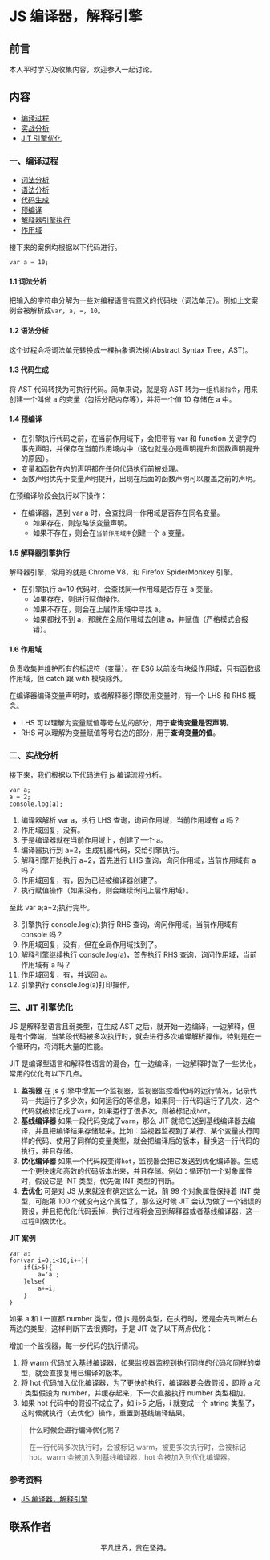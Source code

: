 # JS 编译器，解释引擎

## 前言

本人平时学习及收集内容，欢迎参入一起讨论。

## 内容

- [编译过程](#一、编译过程)
- [实战分析](#二、实战分析)
- [JIT 引擎优化](#三、jit-引擎优化)

### 一、编译过程

- [词法分析](#_1-1-词法分析)
- [语法分析](#_1-2-语法分析)
- [代码生成](#_1-3-代码生成)
- [预编译](#_1-4-预编译)
- [解释器引擎执行](#_1-5-解释器引擎执行)
- [作用域](#_1-6-作用域)

接下来的案例均根据以下代码进行。

```
var a = 10;
```

#### 1.1 词法分析

把输入的字符串分解为一些对编程语言有意义的代码块（词法单元）。例如上文案例会被解析成`var`，`a`，`=`，`10`。

#### 1.2 语法分析

这个过程会将词法单元转换成一棵抽象语法树(Abstract Syntax Tree，AST)。

#### 1.3 代码生成

将 AST 代码转换为可执行代码。简单来说，就是将 AST 转为一组`机器指令`，用来创建一个叫做 a 的变量（包括分配内存等），并将一个值 10 存储在 a 中。

#### 1.4 预编译

- 在引擎执行代码之前，在当前作用域下，会把带有 var 和 function 关键字的事先声明，并保存在当前作用域内中（这也就是亦是声明提升和函数声明提升的原因）。
- 变量和函数在内的声明都在任何代码执行前被处理。
- 函数声明优先于变量声明提升，出现在后面的函数声明可以覆盖之前的声明。

在预编译阶段会执行以下操作：

- 在编译器，遇到 var a 时，会查找同一作用域是否存在同名变量。
  - 如果存在，则忽略该变量声明。
  - 如果不存在，则会在`当前作用域中`创建一个 a 变量。

#### 1.5 解释器引擎执行

解释器引擎，常用的就是 Chrome V8，和 Firefox SpiderMonkey 引擎。

- 在引擎执行 a=10 代码时，会查找同一作用域是否存在 a 变量。
  - 如果存在，则进行赋值操作。
  - 如果不存在，则会在上层作用域中寻找 a。
  - 如果都找不到 a，那就在全局作用域去创建 a，并赋值（严格模式会报错）。

#### 1.6 作用域

负责收集并维护所有的标识符（变量）。在 ES6 以前没有块级作用域，只有函数级作用域，但 catch 跟 with 模块除外。

在编译器编译变量声明时，或者解释器引擎使用变量时，有一个 LHS 和 RHS 概念。

- LHS 可以理解为变量赋值等号左边的部分，用于**查询变量是否声明**。
- RHS 可以理解为变量赋值等号右边的部分，用于**查询变量的值**。

### 二、实战分析

接下来，我们根据以下代码进行 js 编译流程分析。

```
var a;
a = 2;
console.log(a);
```

1. 编译器解析 var a，执行 LHS 查询，询问作用域，当前作用域有 a 吗？
2. 作用域回复，没有。
3. 于是编译器就在当前作用域上，创建了一个 a。
4. 编译器执行到 a=2，生成机器代码，交给引擎执行。
5. 解释引擎开始执行 a=2，首先进行 LHS 查询，询问作用域，当前作用域有 a 吗？
6. 作用域回复，有，因为已经被编译器创建了。
7. 执行赋值操作（如果没有，则会继续询问上层作用域）。

至此 var a;a=2;执行完毕。

8. 引擎执行 console.log(a);执行 RHS 查询，询问作用域，当前作用域有 console 吗？
9. 作用域回复，没有，但在全局作用域找到了。
10. 解释引擎继续执行 console.log(a)，首先执行 RHS 查询，询问作用域，当前作用域有 a 吗？
11. 作用域回复，有，并返回 a。
12. 引擎执行 console.log(a)打印操作。

### 三、JIT 引擎优化

JS 是解释型语言且弱类型，在生成 AST 之后，就开始一边编译，一边解释，但是有个弊端，当某段代码被多次执行时，就会进行多次编译解析操作，特别是在一个循环内，将消耗大量的性能。

JIT 是编译型语言和解释性语言的混合，在一边编译，一边解释时做了一些优化，常用的优化有以下几点。

1. **监视器** 在 js 引擎中增加一个监视器，监视器监控着代码的运行情况，记录代码一共运行了多少次，如何运行的等信息，如果同一行代码运行了几次，这个代码就被标记成了`warm`，如果运行了很多次，则被标记成`hot`。
2. **基线编译器** 如果一段代码变成了`warm`，那么 JIT 就把它送到基线编译器去编译，并且把编译结果存储起来。比如：监视器监视到了某行、某个变量执行同样的代码、使用了同样的变量类型，就会把编译后的版本，替换这一行代码的执行，并且存储。
3. **优化编译器** 如果一个代码段变得`hot`，监视器会把它发送到优化编译器。生成一个更快速和高效的代码版本出来，并且存储。例如：循环加一个对象属性时，假设它是 INT 类型，优先做 INT 类型的判断。
4. **去优化** 可是对 JS 从来就没有确定这么一说，前 99 个对象属性保持着 INT 类型，可能第 100 个就没有这个属性了，那么这时候 JIT 会认为做了一个错误的假设，并且把优化代码丢掉，执行过程将会回到解释器或者基线编译器，这一过程叫做优化。

**JIT 案例**

```
var a;
for(var i=0;i<10;i++){
    if(i>5){
        a='a';
    }else{
        a+=i;
    }
}
```

如果 a 和 i 一直都 number 类型，但 js 是弱类型，在执行时，还是会先判断左右两边的类型，这样判断下去很费时，于是 JIT 做了以下两点优化：

增加一个监视器，每一步代码的执行情况。

1. 将 warm 代码加入基线编译器，如果监视器监视到执行同样的代码和同样的类型，就会直接复用已编译的版本。
2. 将 hot 代码加入优化编译器，为了更快的执行，编译器要会做假设，即将 a 和 i 类型假设为 number，并缓存起来，下一次直接执行 number 类型相加。
3. 如果 hot 代码中的假设不成立了，如 i>5 之后，i 就变成一个 string 类型了，这时候就执行（去优化）操作，重置到基线编译结果。

> **什么时候会进行编译优化呢？**
>
> 在一行代码多次执行时，会被标记 warm，被更多次执行时，会被标记 hot。warm 会被加入到基线编译器，hot 会被加入到优化编译器。

### 参考资料

- [JS 编译器，解释引擎](https://yhlben.github.io/blog/js-principle.html)

## 联系作者

<div align="center">
    <p>
        平凡世界，贵在坚持。
    </p>
    <img :src="$withBase('/about/contact.png')" />
</div>
